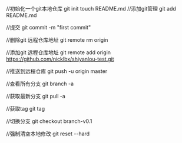 //初始化一个git本地仓库
git init
touch README.md
//添加git管理
git add README.md

//提交
git commit -m "first commit"

//删除git 远程仓库地址
git remote rm origin

//添加git 远程仓库地址
git remote add origin https://github.com/nicklbx/shiyanlou-test.git

//推送到远程仓库
git push -u origin master


//查看所有分支
git branch -a

//获取最新分支
git pull -a

//获取tag
git tag

//切换分支
git checkout branch-v0.1

//强制清空本地修改
git reset --hard

